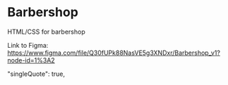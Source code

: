 # Barbershop

HTML/CSS for barbershop

Link to Figma:
https://www.figma.com/file/Q30fUPk88NasVE5g3XNDxr/Barbershop_v1?node-id=1%3A2


"singleQuote": true,